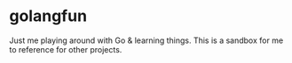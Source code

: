 golangfun
=========

Just me playing around with Go &amp; learning things.  This is a sandbox for me to reference for other projects.
